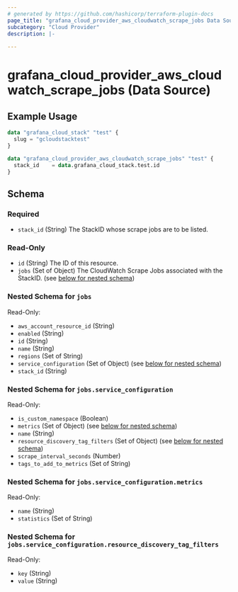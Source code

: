 ```yaml
---
# generated by https://github.com/hashicorp/terraform-plugin-docs
page_title: "grafana_cloud_provider_aws_cloudwatch_scrape_jobs Data Source - terraform-provider-grafana"
subcategory: "Cloud Provider"
description: |-
  
---
```


# grafana_cloud_provider_aws_cloudwatch_scrape_jobs (Data Source)



## Example Usage

```terraform
data "grafana_cloud_stack" "test" {
  slug = "gcloudstacktest"
}

data "grafana_cloud_provider_aws_cloudwatch_scrape_jobs" "test" {
  stack_id    = data.grafana_cloud_stack.test.id
}
```

<!-- schema generated by tfplugindocs -->
## Schema

### Required

- `stack_id` (String) The StackID whose scrape jobs are to be listed.

### Read-Only

- `id` (String) The ID of this resource.
- `jobs` (Set of Object) The CloudWatch Scrape Jobs associated with the StackID. (see [below for nested schema](#nestedatt--jobs))

<a id="nestedatt--jobs"></a>
### Nested Schema for `jobs`

Read-Only:

- `aws_account_resource_id` (String)
- `enabled` (String)
- `id` (String)
- `name` (String)
- `regions` (Set of String)
- `service_configuration` (Set of Object) (see [below for nested schema](#nestedobjatt--jobs--service_configuration))
- `stack_id` (String)

<a id="nestedobjatt--jobs--service_configuration"></a>
### Nested Schema for `jobs.service_configuration`

Read-Only:

- `is_custom_namespace` (Boolean)
- `metrics` (Set of Object) (see [below for nested schema](#nestedobjatt--jobs--service_configuration--metrics))
- `name` (String)
- `resource_discovery_tag_filters` (Set of Object) (see [below for nested schema](#nestedobjatt--jobs--service_configuration--resource_discovery_tag_filters))
- `scrape_interval_seconds` (Number)
- `tags_to_add_to_metrics` (Set of String)

<a id="nestedobjatt--jobs--service_configuration--metrics"></a>
### Nested Schema for `jobs.service_configuration.metrics`

Read-Only:

- `name` (String)
- `statistics` (Set of String)


<a id="nestedobjatt--jobs--service_configuration--resource_discovery_tag_filters"></a>
### Nested Schema for `jobs.service_configuration.resource_discovery_tag_filters`

Read-Only:

- `key` (String)
- `value` (String)
